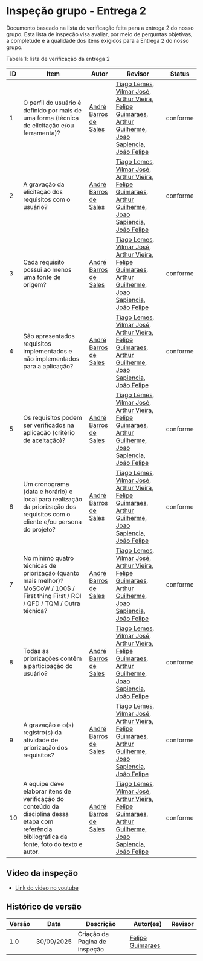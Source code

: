 # Inspeção grupo - Entrega 2 

Documento baseado na lista de verificação feita para a entrega 2 do nosso grupo. Esta lista de inspeção visa avaliar, por meio de perguntas objetivas, a completude e a qualidade dos itens exigidos para a Entrega 2 do nosso grupo. 

Tabela 1: lista de verificação da entrega 2

| ID  | Item                                                                                                                                               | Autor                                                                                                                                      | Revisor                                                                                                                                                                                                                                                                                                                                                                                                                                                                                                                       | Status   |
|-----|----------------------------------------------------------------------------------------------------------------------------------------------------|--------------------------------------------------------------------------------------------------------------------------------------------|------------------------------------------------------------------------------------------------------------------------------------------------------------------------------------------------------------------------------------------------------------------------------------------------------------------------------------------------------------------------------------------------------------------------------------------------------------------------------------------------------------------------------|----------|
| 1   | O perfil do usuário é definido por mais de uma forma (técnica de elicitação e/ou ferramenta)?                                                       | [André Barros de Sales](https://sigaa.unb.br/sigaa/public/docente/portal.jsf?siape=1314342)                                                | [Tiago Lemes](https://github.com/TiagoTeixeira-2005), [Vilmar José](https://github.com/VilmarFagundes), [Arthur Vieira](https://github.com/arthurhvieira1), [Felipe Guimaraes](https://github.com/felipegf1), [Arthur Guilherme](https://github.com/ArthurGuilher62), [Joao Sapiencia](https://github.com/JoaoSapiencia), [João Felipe](https://github.com/MrBolt2005)                                                                                                                   | conforme |
| 2   | A gravação da elicitação dos requisitos com o usuário?                                                                                              | [André Barros de Sales](https://sigaa.unb.br/sigaa/public/docente/portal.jsf?siape=1314342)                                                | [Tiago Lemes](https://github.com/TiagoTeixeira-2005), [Vilmar José](https://github.com/VilmarFagundes), [Arthur Vieira](https://github.com/arthurhvieira1), [Felipe Guimaraes](https://github.com/felipegf1), [Arthur Guilherme](https://github.com/ArthurGuilher62), [Joao Sapiencia](https://github.com/JoaoSapiencia), [João Felipe](https://github.com/MrBolt2005)                                                                                                                   | conforme |
| 3   | Cada requisito possui ao menos uma fonte de origem?                                                                                                 | [André Barros de Sales](https://sigaa.unb.br/sigaa/public/docente/portal.jsf?siape=1314342)                                                | [Tiago Lemes](https://github.com/TiagoTeixeira-2005), [Vilmar José](https://github.com/VilmarFagundes), [Arthur Vieira](https://github.com/arthurhvieira1), [Felipe Guimaraes](https://github.com/felipegf1), [Arthur Guilherme](https://github.com/ArthurGuilher62), [Joao Sapiencia](https://github.com/JoaoSapiencia), [João Felipe](https://github.com/MrBolt2005)                                                                                                                   | conforme |
| 4   | São apresentados requisitos implementados e não implementados para a aplicação?                                                                     | [André Barros de Sales](https://sigaa.unb.br/sigaa/public/docente/portal.jsf?siape=1314342)                                                | [Tiago Lemes](https://github.com/TiagoTeixeira-2005), [Vilmar José](https://github.com/VilmarFagundes), [Arthur Vieira](https://github.com/arthurhvieira1), [Felipe Guimaraes](https://github.com/felipegf1), [Arthur Guilherme](https://github.com/ArthurGuilher62), [Joao Sapiencia](https://github.com/JoaoSapiencia), [João Felipe](https://github.com/MrBolt2005)                                                                                                                   | conforme |
| 5   | Os requisitos podem ser verificados na aplicação (critério de aceitação)?                                                                           | [André Barros de Sales](https://sigaa.unb.br/sigaa/public/docente/portal.jsf?siape=1314342)                                                | [Tiago Lemes](https://github.com/TiagoTeixeira-2005), [Vilmar José](https://github.com/VilmarFagundes), [Arthur Vieira](https://github.com/arthurhvieira1), [Felipe Guimaraes](https://github.com/felipegf1), [Arthur Guilherme](https://github.com/ArthurGuilher62), [Joao Sapiencia](https://github.com/JoaoSapiencia), [João Felipe](https://github.com/MrBolt2005)                                                                                                                   | conforme |
| 6   | Um cronograma (data e horário) e local para realização da priorização dos requisitos com o cliente e/ou persona do projeto?                         | [André Barros de Sales](https://sigaa.unb.br/sigaa/public/docente/portal.jsf?siape=1314342)                                                | [Tiago Lemes](https://github.com/TiagoTeixeira-2005), [Vilmar José](https://github.com/VilmarFagundes), [Arthur Vieira](https://github.com/arthurhvieira1), [Felipe Guimaraes](https://github.com/felipegf1), [Arthur Guilherme](https://github.com/ArthurGuilher62), [Joao Sapiencia](https://github.com/JoaoSapiencia), [João Felipe](https://github.com/MrBolt2005)                                                                                                                   | conforme |
| 7   | No mínimo quatro técnicas de priorização (quanto mais melhor)? MoSCoW / 100$ / First thing First / ROI / QFD / TQM / Outra técnica?                 | [André Barros de Sales](https://sigaa.unb.br/sigaa/public/docente/portal.jsf?siape=1314342)                                                | [Tiago Lemes](https://github.com/TiagoTeixeira-2005), [Vilmar José](https://github.com/VilmarFagundes), [Arthur Vieira](https://github.com/arthurhvieira1), [Felipe Guimaraes](https://github.com/felipegf1), [Arthur Guilherme](https://github.com/ArthurGuilher62), [Joao Sapiencia](https://github.com/JoaoSapiencia), [João Felipe](https://github.com/MrBolt2005)                                                                                                                   | conforme |
| 8   | Todas as priorizações contêm a participação do usuário?                                                                                             | [André Barros de Sales](https://sigaa.unb.br/sigaa/public/docente/portal.jsf?siape=1314342)                                                | [Tiago Lemes](https://github.com/TiagoTeixeira-2005), [Vilmar José](https://github.com/VilmarFagundes), [Arthur Vieira](https://github.com/arthurhvieira1), [Felipe Guimaraes](https://github.com/felipegf1), [Arthur Guilherme](https://github.com/ArthurGuilher62), [Joao Sapiencia](https://github.com/JoaoSapiencia), [João Felipe](https://github.com/MrBolt2005)                                                                                                                   | conforme |
| 9   | A gravação e o(s) registro(s) da atividade de priorização dos requisitos?                                                                           | [André Barros de Sales](https://sigaa.unb.br/sigaa/public/docente/portal.jsf?siape=1314342)                                                | [Tiago Lemes](https://github.com/TiagoTeixeira-2005), [Vilmar José](https://github.com/VilmarFagundes), [Arthur Vieira](https://github.com/arthurhvieira1), [Felipe Guimaraes](https://github.com/felipegf1), [Arthur Guilherme](https://github.com/ArthurGuilher62), [Joao Sapiencia](https://github.com/JoaoSapiencia), [João Felipe](https://github.com/MrBolt2005)                                                                                                                   | conforme |
| 10  | A equipe deve elaborar itens de verificação do conteúdo da disciplina dessa etapa com referência bibliográfica da fonte, foto do texto e autor.     | [André Barros de Sales](https://sigaa.unb.br/sigaa/public/docente/portal.jsf?siape=1314342)                                                | [Tiago Lemes](https://github.com/TiagoTeixeira-2005), [Vilmar José](https://github.com/VilmarFagundes), [Arthur Vieira](https://github.com/arthurhvieira1), [Felipe Guimaraes](https://github.com/felipegf1), [Arthur Guilherme](https://github.com/ArthurGuilher62), [Joao Sapiencia](https://github.com/JoaoSapiencia), [João Felipe](https://github.com/MrBolt2005)                                                                                                                   | conforme |


## Vídeo da inspeção

- [Link do video no youtube](https://www.youtube.com/watch?v=MYahn-Bq4cw)

## Histórico de versão

| Versão | Data | Descrição | Autor(es) | Revisor |
| ---- | ----- | ----- | ---- | ----- | 
| 1.0 | 30/09/2025 | Criação da Pagina de inspeção | [Felipe Guimaraes](https://github.com/felipegf1) | |
